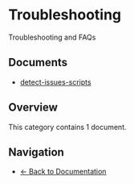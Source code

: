 # Troubleshooting

Troubleshooting and FAQs

## Documents

- [detect-issues-scripts](./detect-issues-scripts.md)

## Overview

This category contains 1 document.

## Navigation

- [← Back to Documentation](../)
